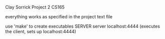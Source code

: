 Clay Sorrick
Project 2
CS165

everything works as specified in the project text file

use 'make' to create executables
SERVER
server localhost:4444
(executes the client, sets up localhost:4444)
